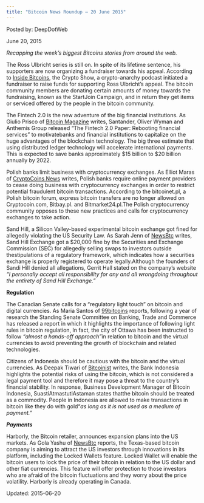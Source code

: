 ```yaml
---
title: "Bitcoin News Roundup – 20 June 2015"
---
```


Posted by: DeepDotWeb 

<span>June 20, 2015</span>



<p><em>Recapping the week&#8217;s biggest Bitcoins stories from around the web. </em></p>
<p>The Ross Ulbricht series is still on. In spite of its lifetime sentence, his supporters are now organizing a fundraiser towards his appeal. According to <a href="http://insidebitcoins.com/news/the-crypto-show-hosting-ross-ulbricht-appeal-fundraiser/33272">Inside Bitcoins</a>, the Crypto Show, a crypto-anarchy podcast initiated a fundraiser to raise funds for supporting Ross Ulbricht’s appeal. The bitcoin community members are donating certain amounts of money towards the fundraising, known as the StartJoin Campaign, and in return they get items or serviced offered by the people in the bitcoin community.</p>
<p>The Fintech 2.0 is the new adventure of the big financial institutions. As Giulio Prisco of <a href="https://bitcoinmagazine.com/20864/santander-banks-innovators-join-forces-create-fintech-2-0/">Bitcoin Magazine</a> writes, Santander, Oliver Wyman and Anthemis Group released “The Fintech 2.0 Paper: Rebooting financial services” to motivatebanks and financial institutions to capitalize on the huge advantages of the blockchain technology. The big three estimate that using distributed ledger technology will accelerate international payments. This is expected to save banks approximately $15 billion to $20 billion annually by 2022.</p>
<p>Polish banks limit business with cryptocurrency exchanges. As Elliot Maras of <a href="https://www.cryptocoinsnews.com/breaking-polish-banks-clamp-cryptocurrency-exchanges/">CryptoCoins News</a> writes, Polish banks require online payment providers to cease doing business with cryptocurrency exchanges in order to restrict potential fraudulent bitcoin transactions. According to the bitcoinet.pl, a Polish bitcoin forum, express bitcoin transfers are no longer allowed on Cryptocoin.com, Bitbay.pl. and Bitmarket24.pl.The Polish cryptocurrency community opposes to these new practices and calls for cryptocurrency exchanges to take action.</p>
<p>Sand Hill, a Silicon Valley-based experimental bitcoin exchange got fined for allegedly violating the US Security Law. As Sarah Jenn of <a href="http://www.newsbtc.com/2015/06/18/experimental-bitcoin-stock-market-gets-fined-by-sec/">NewsBtc</a> writes, Sand Hill Exchange got a $20,000 fine by the Securities and Exchange Commission (SEC) for allegedly selling swaps to investors outside thestipulations of a regulatory framework, which indicates how a securities exchange is properly registered to operate legally.Although the founders of Sandi Hill denied all allegations, Gerrit Hall stated on the company’s website <em>“</em><em>I personally accept all responsibility for any and all wrongdoing throughout the entirety of Sand Hill Exchange.”</em></p>
<p><strong>Regulation</strong></p>
<p>The Canadian Senate calls for a “regulatory light touch” on bitcoin and digital currencies. As Maria Santos of <a href="http://99bitcoins.com/ottawa-adopt-hands-off-approach-bitcoin-canadian-senate/">99bitcoins</a> reports, following a year of research the Standing Senate Committee on Banking, Trade and Commerce has released a report in which it highlights the importance of following light rules in bitcoin regulation, In fact, the city of Ottawa has been instructed to follow <em>“almost a hands-off approach”</em>in relation to bitcoin and the virtual currencies to avoid preventing the growth of blockchain and related technologies.</p>
<p>Citizens of Indonesia should be cautious with the bitcoin and the virtual currencies. As Deepak Tiwari of <a href="http://bitcoinist.net/bank-indonesia-bitcoin-not-currency-legal-payment-tool/">Bitcoinist</a> writes, the Bank Indonesia highlights the potential risks of using the bitcoin, which is not considered a legal payment tool and therefore it may pose a threat to the country’s financial stability. In response, Business Development Manager of Bitcoin Indonesia, SuastiAtmastutiAstaman states thatthe bitcoin should be treated as a commodity. People in Indonesia are allowed to make transactions in bitcoin like they do with gold“<em>as long as it is not used as a medium of payment.”</em></p>
<p><em><strong>Payments</strong></em></p>
<p>Harborly, the Bitcoin retailer, announces expansion plans into the US markets. As Gola Yashu of <a href="http://www.newsbtc.com/2015/06/18/bitcoin-company-harborly-enters-us-markets/">NewsBtc</a> reports, the Texas-based bitcoin company is aiming to attract the US investors through innovations in its platform, including the Locked Wallets feature. Locked Wallet will enable the bitcoin users to lock the price of their bitcoin in relation to the US dollar and other fiat currencies. This feature will offer protection to those investors who are afraid of the bitcoin fluctuations and they worry about the price volatility. Harborly is already operating in Canada.</p>

Updated: 2015-06-20

    
